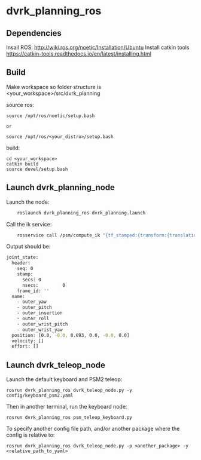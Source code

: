 # dvrk_planning_ros

## Dependencies
Insall ROS: http://wiki.ros.org/noetic/Installation/Ubuntu
Install catkin tools https://catkin-tools.readthedocs.io/en/latest/installing.html

## Build
Make workspace so folder structure is <your_workspace>/src/dvrk_planning

source ros:

```
source /opt/ros/noetic/setup.bash

or

source /opt/ros/<your_distro>/setup.bash
```

build:

```
cd <your_workspace>
catkin build
source devel/setup.bash
```

## Launch dvrk_planning_node

Launch the node:

```bash
    roslaunch dvrk_planning_ros dvrk_planning.launch
```

Call the ik service:

```bash
    rosservice call /psm/compute_ik "{tf_stamped:{transform:{translation:{x: 0.0, y: 0.0, z: -0.09670}, rotation:{x: 0.7071068, y: 0.7071068, z: 0.0, w: 0.0}}}}"
```

Output should be:

```bash
joint_state:
  header:
    seq: 0
    stamp:
      secs: 0
      nsecs:         0
    frame_id: ''
  name:
    - outer_yaw
    - outer_pitch
    - outer_insertion
    - outer_roll
    - outer_wrist_pitch
    - outer_wrist_yaw
  position: [0.0, -0.0, 0.093, 0.0, -0.0, 0.0]
  velocity: []
  effort: []
```

## Launch dvrk_teleop_node

Launch the default keyboard and PSM2 teleop:

```
rosrun dvrk_planning_ros dvrk_teleop_node.py -y config/keyboard_psm2.yaml
```

Then in another terminal, run the keyboard node:

```
rosrun dvrk_planning_ros psm_teleop_keyboard.py
```

To specify another config file path, and/or another package where the config is relative to:

```
rosrun dvrk_planning_ros dvrk_teleop_node.py -p <another_package> -y <relative_path_to_yaml>
```
